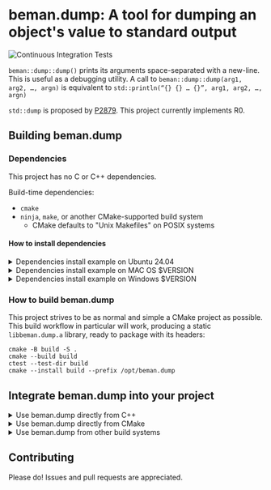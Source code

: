 <!--
SPDX-License-Identifier: Apache-2.0 WITH LLVM-exception
-->

# beman.dump: A tool for dumping an object's value to standard output

![Continuous Integration Tests](https://github.com/beman-project/dump/actions/workflows/ci_tests.yml/badge.svg)

`beman::dump::dump()` prints its arguments space-separated with a new-line. This
is useful as a debugging utility.
A call to `beman::dump::dump(arg1, arg2, …, argn)` is equivalent to `std::println(“{} {} … {}”, arg1, arg2, …, argn)`

`std::dump` is proposed by [P2879](https://wg21.link/P2879). This project currently implements R0.

## Building beman.dump

### Dependencies
<!-- TODO Darius: rewrite section!-->

This project has no C or C++ dependencies.

Build-time dependencies:

- `cmake`
- `ninja`, `make`, or another CMake-supported build system
  - CMake defaults to "Unix Makefiles" on POSIX systems

#### How to install dependencies

<!-- TODO Darius: rewrite section!-->

<details>
<summary>Dependencies install example on Ubuntu 24.04  </summary>

<!-- TODO Darius: rewrite section!-->

```shell
# Install tools:
apt-get install -y cmake make ninja-build

# Toolchains:
apt-get install                           \
  g++-14 gcc-14 gcc-13 g++-14             \
  clang-18 clang++-18 clang-17 clang++-17
```

</details>

<details>
<summary>Dependencies install example on MAC OS $VERSION </summary>

<!-- TODO Darius: rewrite section!-->
```shell
# TODO
```

</details>

<details>
<summary>Dependencies install example on Windows $VERSION  </summary>
<!-- TODO Darius: rewrite section!-->

```shell
# TODO
```

</details>

### How to build beman.dump

This project strives to be as normal and simple a CMake project as possible. This build workflow in particular will work, producing a static `libbeman.dump.a` library, ready to package with its headers:

```shell
cmake -B build -S .
cmake --build build
ctest --test-dir build
cmake --install build --prefix /opt/beman.dump
```
## Integrate beman.dump into your project

<details>
<summary> Use beman.dump directly from C++ </summary>
<!-- TODO Darius: rewrite section!-->

If you want to use `beman.dump` from your project, you can include `beman/dump/*.hpp`  files from your C++ source files

```cpp
#include <beman/dump/identity.hpp>
```

and directly link with `libbeman.dump.a`

```shell
# Assume /opt/beman.dump staging directory.
$ c++ -o basic examples/basic.cpp \
    -I /opt/beman.dump/include/ \
    -L/opt/beman.dump/lib/ -lbeman.dump
```

</details>

<details>
<summary> Use beman.dump directly from CMake </summary>

<!-- TODO Darius: rewrite section! Add examples. -->

For CMake based projects, you will need to use the `beman.dump` CMake module to define the `beman::dump` CMake target:

```cmake
find_package(beman.dump REQUIRED)
```

You will also need to add `beman::dump` to the link libraries of any libraries or executables that include `beman/dump/*.hpp` in their source or header file.

```cmake
target_link_libraries(yourlib PUBLIC beman::dump)
```

</details>

<details>
<summary> Use beman.dump from other build systems </summary>

<!-- TODO Darius: rewrite section! Add examples. -->

Build systems that support `pkg-config` by providing a `beman.dump.pc` file. Build systems that support interoperation via `pkg-config` should be able to detect `beman.dump` for you automatically.

</details>

## Contributing

Please do! Issues and pull requests are appreciated.
